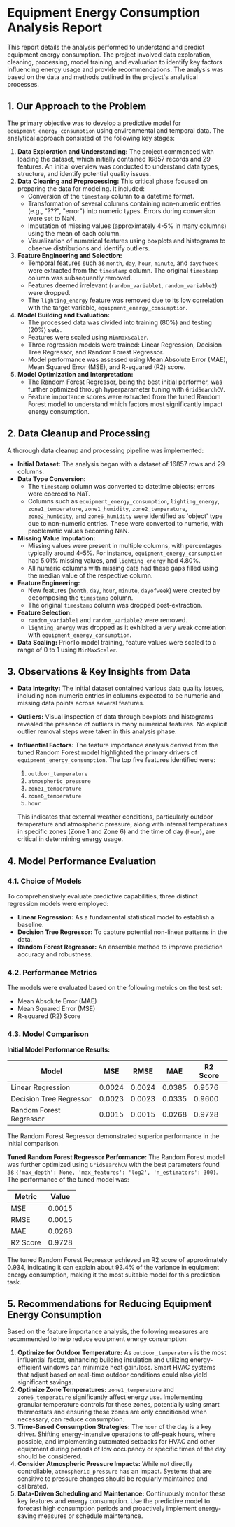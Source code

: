 # **Equipment Energy Consumption Analysis Report**

This report details the analysis performed to understand and predict equipment energy consumption. The project involved data exploration, cleaning, processing, model training, and evaluation to identify key factors influencing energy usage and provide recommendations. The analysis was based on the data and methods outlined in the project's analytical processes.

## **1\. Our Approach to the Problem**

The primary objective was to develop a predictive model for `equipment_energy_consumption` using environmental and temporal data. The analytical approach consisted of the following key stages:

1. **Data Exploration and Understanding:** The project commenced with loading the dataset, which initially contained 16857 records and 29 features. An initial overview was conducted to understand data types, structure, and identify potential quality issues.  
2. **Data Cleaning and Preprocessing:** This critical phase focused on preparing the data for modeling. It included:  
   * Conversion of the `timestamp` column to a datetime format.  
   * Transformation of several columns containing non-numeric entries (e.g., "???", "error") into numeric types. Errors during conversion were set to NaN.  
   * Imputation of missing values (approximately 4-5% in many columns) using the mean of each column.  
   * Visualization of numerical features using boxplots and histograms to observe distributions and identify outliers.  
3. **Feature Engineering and Selection:**  
   * Temporal features such as `month`, `day`, `hour`, `minute`, and `dayofweek` were extracted from the `timestamp` column. The original `timestamp` column was subsequently removed.  
   * Features deemed irrelevant (`random_variable1`, `random_variable2`) were dropped.  
   * The `lighting_energy` feature was removed due to its low correlation with the target variable, `equipment_energy_consumption`.  
4. **Model Building and Evaluation:**  
   * The processed data was divided into training (80%) and testing (20%) sets.  
   * Features were scaled using `MinMaxScaler`.  
   * Three regression models were trained: Linear Regression, Decision Tree Regressor, and Random Forest Regressor.  
   * Model performance was assessed using Mean Absolute Error (MAE), Mean Squared Error (MSE), and R-squared (R2) score.  
5. **Model Optimization and Interpretation:**  
   * The Random Forest Regressor, being the best initial performer, was further optimized through hyperparameter tuning with `GridSearchCV`.  
   * Feature importance scores were extracted from the tuned Random Forest model to understand which factors most significantly impact energy consumption.

## **2\. Data Cleanup and Processing**

A thorough data cleanup and processing pipeline was implemented:

* **Initial Dataset:** The analysis began with a dataset of 16857 rows and 29 columns.  
* **Data Type Conversion:**  
  * The `timestamp` column was converted to datetime objects; errors were coerced to NaT.  
  * Columns such as `equipment_energy_consumption`, `lighting_energy`, `zone1_temperature`, `zone1_humidity`, `zone2_temperature`, `zone2_humidity`, and `zone6_humidity` were identified as 'object' type due to non-numeric entries. These were converted to numeric, with problematic values becoming NaN.  
* **Missing Value Imputation:**  
  * Missing values were present in multiple columns, with percentages typically around 4-5%. For instance, `equipment_energy_consumption` had 5.01% missing values, and `lighting_energy` had 4.80%.  
  * All numeric columns with missing data had these gaps filled using the median value of the respective column.  
* **Feature Engineering:**  
  * New features (`month`, `day`, `hour`, `minute`, `dayofweek`) were created by decomposing the `timestamp` column.  
  * The original `timestamp` column was dropped post-extraction.  
* **Feature Selection:**  
  * `random_variable1` and `random_variable2` were removed.  
  * `lighting_energy` was dropped as it exhibited a very weak correlation with `equipment_energy_consumption`.  
* **Data Scaling:** PriorTo model training, feature values were scaled to a range of 0 to 1 using `MinMaxScaler`.

## **3\. Observations & Key Insights from Data**

* **Data Integrity:** The initial dataset contained various data quality issues, including non-numeric entries in columns expected to be numeric and missing data points across several features.  
* **Outliers:** Visual inspection of data through boxplots and histograms revealed the presence of outliers in many numerical features. No explicit outlier removal steps were taken in this analysis phase.  
* **Influential Factors:** The feature importance analysis derived from the tuned Random Forest model highlighted the primary drivers of `equipment_energy_consumption`. The top five features identified were:  
  1. `outdoor_temperature`  
  2. `atmospheric_pressure`  
  3. `zone1_temperature`  
  4. `zone6_temperature`  
  5. `hour` 

  This indicates that external weather conditions, particularly outdoor temperature and atmospheric pressure, along with internal temperatures in specific zones (Zone 1 and Zone 6\) and the time of day (`hour`), are critical in determining energy usage.

## **4\. Model Performance Evaluation**

### **4.1. Choice of Models**

To comprehensively evaluate predictive capabilities, three distinct regression models were employed:

* **Linear Regression:** As a fundamental statistical model to establish a baseline.  
* **Decision Tree Regressor:** To capture potential non-linear patterns in the data.  
* **Random Forest Regressor:** An ensemble method to improve prediction accuracy and robustness.

### **4.2. Performance Metrics**

The models were evaluated based on the following metrics on the test set:

* Mean Absolute Error (MAE)  
* Mean Squared Error (MSE)  
* R-squared (R2) Score

### **4.3. Model Comparison**

**Initial Model Performance Results:**

| Model | MSE | RMSE | MAE | R2 Score |
| ----- | ----- | ----- | ----- | ----- |
| Linear Regression | 0.0024 | 0.0024 | 0.0385 | 0.9576 |
| Decision Tree Regressor | 0.0023 | 0.0023 | 0.0335 | 0.9600 |
| Random Forest Regressor | 0.0015 | 0.0015 | 0.0268 | 0.9728 |

The Random Forest Regressor demonstrated superior performance in the initial comparison.

**Tuned Random Forest Regressor Performance:** The Random Forest model was further optimized using `GridSearchCV` with the best parameters found as `{'max_depth': None, 'max_features': 'log2', 'n_estimators': 300}`. The performance of the tuned model was:

| Metric | Value |
| ----- | ----- |
| MSE | 0.0015 |
| RMSE | 0.0015 |
| MAE | 0.0268 |
| R2 Score | 0.9728 |

The tuned Random Forest Regressor achieved an R2 score of approximately 0.934, indicating it can explain about 93.4% of the variance in equipment energy consumption, making it the most suitable model for this prediction task.

## **5\. Recommendations for Reducing Equipment Energy Consumption**

Based on the feature importance analysis, the following measures are recommended to help reduce equipment energy consumption:

1. **Optimize for Outdoor Temperature:** As `outdoor_temperature` is the most influential factor, enhancing building insulation and utilizing energy-efficient windows can minimize heat gain/loss. Smart HVAC systems that adjust based on real-time outdoor conditions could also yield significant savings.  
2. **Optimize Zone Temperatures:** `zone1_temperature` and `zone6_temperature` significantly affect energy use. Implementing granular temperature controls for these zones, potentially using smart thermostats and ensuring these zones are only conditioned when necessary, can reduce consumption.  
3. **Time-Based Consumption Strategies:** The `hour` of the day is a key driver. Shifting energy-intensive operations to off-peak hours, where possible, and implementing automated setbacks for HVAC and other equipment during periods of low occupancy or specific times of the day should be considered.  
4. **Consider Atmospheric Pressure Impacts:** While not directly controllable, `atmospheric_pressure` has an impact. Systems that are sensitive to pressure changes should be regularly maintained and calibrated.  
5. **Data-Driven Scheduling and Maintenance:** Continuously monitor these key features and energy consumption. Use the predictive model to forecast high consumption periods and proactively implement energy-saving measures or schedule maintenance.

